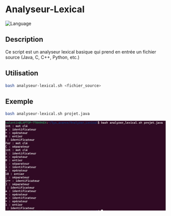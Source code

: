 # Analyseur-Lexical

![Language](https://img.shields.io/badge/language-Bash-blue.svg)

## Description

Ce script est un analyseur lexical basique qui prend en entrée un fichier source (Java, C, C++, Python, etc.)

## Utilisation

```bash
bash analyseur-lexical.sh <fichier_source>
```

## Exemple

```bash
bash analyseur-lexical.sh projet.java
```

![Result](AnalyserLexical.PNG)
